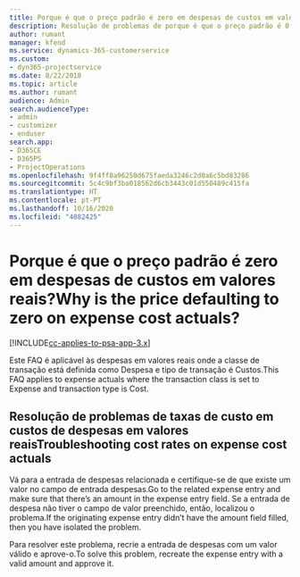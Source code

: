 ```yaml
---
title: Porque é que o preço padrão é zero em despesas de custos em valores reais?
description: Resolução de problemas de porque é que o preço padrão é 0 para custos de despesas em valores reais.
author: rumant
manager: kfend
ms.service: dynamics-365-customerservice
ms.custom:
- dyn365-projectservice
ms.date: 8/22/2018
ms.topic: article
ms.author: rumant
audience: Admin
search.audienceType:
- admin
- customizer
- enduser
search.app:
- D365CE
- D365PS
- ProjectOperations
ms.openlocfilehash: 9f4ff8a96250d675faeda3246c2d0a6c5bd83286
ms.sourcegitcommit: 5c4c9bf3ba018562d6cb3443c01d550489c415fa
ms.translationtype: HT
ms.contentlocale: pt-PT
ms.lasthandoff: 10/16/2020
ms.locfileid: "4082425"
---
```

# <a name="why-is-the-price-defaulting-to-zero-on-expense-cost-actuals"></a><span data-ttu-id="6596b-103">Porque é que o preço padrão é zero em despesas de custos em valores reais?</span><span class="sxs-lookup"><span data-stu-id="6596b-103">Why is the price defaulting to zero on expense cost actuals?</span></span>

[!INCLUDE[cc-applies-to-psa-app-3.x](../includes/cc-applies-to-psa-app-3x.md)]

<span data-ttu-id="6596b-104">Este FAQ é aplicável às despesas em valores reais onde a classe de transação está definida como Despesa e tipo de transação é Custos.</span><span class="sxs-lookup"><span data-stu-id="6596b-104">This FAQ applies to expense actuals where the transaction class is set to Expense and transaction type is Cost.</span></span>

## <a name="troubleshooting-cost-rates-on-expense-cost-actuals"></a><span data-ttu-id="6596b-105">Resolução de problemas de taxas de custo em custos de despesas em valores reais</span><span class="sxs-lookup"><span data-stu-id="6596b-105">Troubleshooting cost rates on expense cost actuals</span></span>

<span data-ttu-id="6596b-106">Vá para a entrada de despesas relacionada e certifique-se de que existe um valor no campo de entrada despesas.</span><span class="sxs-lookup"><span data-stu-id="6596b-106">Go to the related expense entry and make sure that there’s an amount in the expense entry field.</span></span> <span data-ttu-id="6596b-107">Se a entrada de despesa não tiver o campo de valor preenchido, então, localizou o problema.</span><span class="sxs-lookup"><span data-stu-id="6596b-107">If the originating expense entry didn’t have the amount field filled, then you have isolated the problem.</span></span>
 
<span data-ttu-id="6596b-108">Para resolver este problema, recrie a entrada de despesas com um valor válido e aprove-o.</span><span class="sxs-lookup"><span data-stu-id="6596b-108">To solve this problem, recreate the expense entry with a valid amount and approve it.</span></span>
